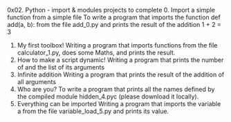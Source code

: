 0x02. Python - import & modules
projects to complete
0. Import a simple function from a simple file
To write a program that imports the function def add(a, b): from the file add_0.py and prints the result of the addition 1 + 2 = 3
1. My first toolbox!
Writing a program that imports functions from the file calculator_1.py, does some Maths, and prints the result.
2. How to make a script dynamic!
Writing a program that prints the number of and the list of its arguments
3. Infinite addition
Writing a program that prints the result of the addition of all arguments
4. Who are you?
To write a program that prints all the names defined by the compiled module hidden_4.pyc (please download it locally).
5. Everything can be imported
Writing a program that imports the variable a from the file variable_load_5.py and prints its value.


